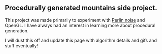 ## Procedurally generated mountains side project.

This project was made primarily to experiment with [Perlin noise](https://en.wikipedia.org/wiki/Perlin_noise) and OpenGL. I have always had an interest in learning more about procedural generation.


I will dust this off and update this page with algorithm details and gifs and stuff eventually!
